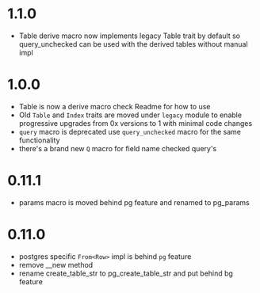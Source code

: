 # 1.1.0
- Table derive macro now implements legacy Table trait by default so query_unchecked can be used with the derived tables without manual impl
# 1.0.0
- Table is now a derive macro check Readme for how to use
- Old `Table` and `Index` traits are moved under `legacy` module to enable progressive upgrades from 0x versions to 1 with minimal code changes
- `query` macro is deprecated use `query_unchecked` macro for the same functionality
- there's a brand new `Q` macro for field name checked query's
# 0.11.1
- params macro is moved behind pg feature and renamed to pg_params
# 0.11.0
- postgres specific `From<Row>` impl is behind `pg` feature
- remove __new method
- rename create_table_str to pg_create_table_str and put behind bg feature


